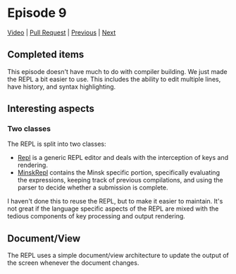 # Episode 9

[Video](https://www.youtube.com/watch?v=QwZuY1dExAc&list=PLRAdsfhKI4OWNOSfS7EUu5GRAVmze1t2y&index=9) |
[Pull Request](https://github.com/terrajobst/minsk/pull/40) |
[Previous](episode-08.md) |
[Next](episode-10.md)

## Completed items

This episode doesn't have much to do with compiler building. We just made the
REPL a bit easier to use. This includes the ability to edit multiple lines, have
history, and syntax highlighting.

## Interesting aspects

### Two classes

The REPL is split into two classes:

* [Repl] is a generic REPL editor and deals with the interception of keys and
  rendering.
* [MinskRepl] contains the Minsk specific portion, specifically evaluating the
  expressions, keeping track of previous compilations, and using the parser to
  decide whether a submission is complete.

I haven't done this to reuse the REPL, but to make it easier to maintain. It's
not great if the language specific aspects of the REPL are mixed with the
tedious components of key processing and output rendering.

## Document/View

The REPL uses a simple document/view architecture to update the output of the
screen whenever the document changes.

[Repl]: https://github.com/terrajobst/minsk/blob/69123841304be0b9be0c5dc451c20fa07742f567/src/mc/Repl.cs
[MinskRepl]: https://github.com/terrajobst/minsk/blob/69123841304be0b9be0c5dc451c20fa07742f567/src/mc/MinskRepl.cs